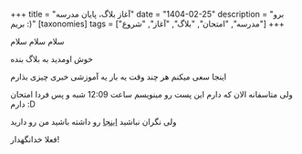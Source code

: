 +++
title = "آغاز بلاگ، پایان مدرسه"
date = "1404-02-25"
description = "برو بریم :)"
[taxonomies]
tags = ["مدرسه", "امتحان", "بلاگ", "آغاز", "شروع"]
+++

سلام سلام سلام

خوش اومدید به بلاگ بنده

اینجا سعی میکنم هر چند وقت یه بار یه آموزشی خبری چیزی بذارم

ولی متاسفانه الان که دارم این پست رو مینویسم ساعت 12:09 شبه و پس فردا امتحان دارم :D

ولی نگران نباشید [اینجا](https://ble.ir/devhub) رو داشته باشید من رو دارید

فعلا خدانگهدار!